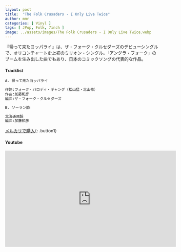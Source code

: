 ```yaml
---
layout: post
title:  "The Folk Crusaders - I Only Live Twice"
author: mmr
categories: [ Vinyl ]
tags: [ JPop, Folk, 7inch ]
image: ../assets/images/The Folk Crusaders - I Only Live Twice.webp
---
```


『帰って来たヨッパライ』は、ザ・フォーク・クルセダーズのデビューシングルで、オリコンチャート史上初のミリオン・シングル。「アングラ・フォーク」のブームを生み出した曲でもあり、日本のコミックソングの代表的な作品。

#### Tracklist
```md
A. 帰って来たヨッパライ

作詞:フォーク・パロディ・ギャング（松山猛・北山修）
作曲:加藤和彦
編曲:ザ・フォーク・クルセダーズ

B. ソーラン節

北海道民謡
編曲:加藤和彦
```

[メルカリで購入](https://jp.mercari.com/item/m17450596937?afid=6142608987){: .button1}

#### Youtube
<iframe width="560" height="315" src="https://www.youtube.com/embed/41LOWxe9hgU?si=fk4Lg1S6ywoXm1qq" title="YouTube video player" frameborder="0" allow="accelerometer; autoplay; clipboard-write; encrypted-media; gyroscope; picture-in-picture; web-share" referrerpolicy="strict-origin-when-cross-origin" allowfullscreen></iframe>